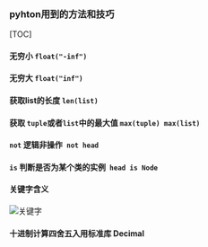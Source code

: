 ### pyhton用到的方法和技巧



[TOC]

#### 无穷小 `float("-inf")`
#### 无穷大 `float("inf")`
#### 获取list的长度 `len(list)`
#### 获取 `tuple`或者`list`中的最大值 `max(tuple) max(list) `
#### `not` 逻辑非操作` not head`
#### `is` 判断是否为某个类的实例` head is Node`
#### 关键字含义
 ![关键字](https://images2018.cnblogs.com/blog/1271484/201809/1271484-20180912105808480-1229914964.png)

#### 十进制计算四舍五入用标准库 Decimal